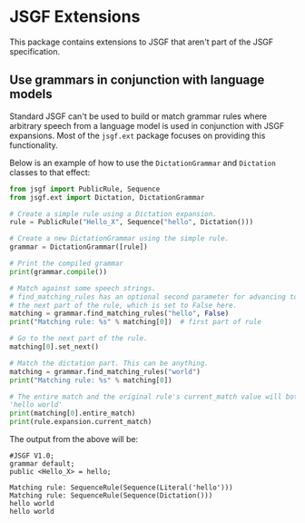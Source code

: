 # JSGF Extensions
This package contains extensions to JSGF that aren't part of the JSGF specification.

## Use grammars in conjunction with language models
Standard JSGF can't be used to build or match grammar rules where arbitrary speech from a language model is used in conjunction with JSGF expansions. Most of the `jsgf.ext` package focuses on providing this functionality.

Below is an example of how to use the `DictationGrammar` and `Dictation` classes to that effect:

``` Python
from jsgf import PublicRule, Sequence
from jsgf.ext import Dictation, DictationGrammar

# Create a simple rule using a Dictation expansion.
rule = PublicRule("Hello_X", Sequence("hello", Dictation()))

# Create a new DictationGrammar using the simple rule.
grammar = DictationGrammar([rule])

# Print the compiled grammar
print(grammar.compile())

# Match against some speech strings.
# find_matching_rules has an optional second parameter for advancing to
# the next part of the rule, which is set to False here.
matching = grammar.find_matching_rules("hello", False)
print("Matching rule: %s" % matching[0])  # first part of rule

# Go to the next part of the rule.
matching[0].set_next()

# Match the dictation part. This can be anything.
matching = grammar.find_matching_rules("world")
print("Matching rule: %s" % matching[0])

# The entire match and the original rule's current_match value will both be
'hello world'
print(matching[0].entire_match)
print(rule.expansion.current_match)

```

The output from the above will be:
```
#JSGF V1.0;
grammar default;
public <Hello_X> = hello;

Matching rule: SequenceRule(Sequence(Literal('hello')))
Matching rule: SequenceRule(Sequence(Dictation()))
hello world
hello world

```
